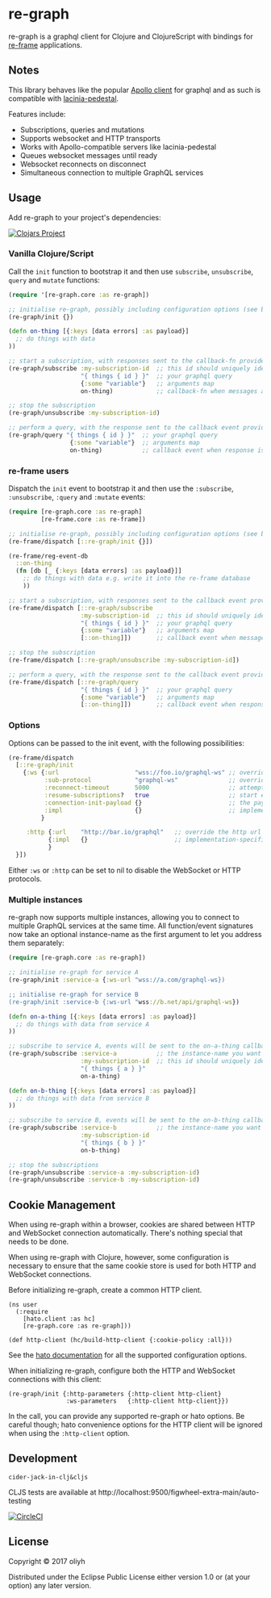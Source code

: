 # re-graph

re-graph is a graphql client for Clojure and ClojureScript with bindings for [re-frame](https://github.com/Day8/re-frame) applications.

## Notes

This library behaves like the popular [Apollo client](https://github.com/apollographql/subscriptions-transport-ws)
for graphql and as such is compatible with [lacinia-pedestal](https://github.com/walmartlabs/lacinia-pedestal).

Features include:
* Subscriptions, queries and mutations
* Supports websocket and HTTP transports
* Works with Apollo-compatible servers like lacinia-pedestal
* Queues websocket messages until ready
* Websocket reconnects on disconnect
* Simultaneous connection to multiple GraphQL services

## Usage

Add re-graph to your project's dependencies:

[![Clojars Project](https://img.shields.io/clojars/v/re-graph.svg)](https://clojars.org/re-graph)

### Vanilla Clojure/Script

Call the `init` function to bootstrap it and then use `subscribe`, `unsubscribe`, `query` and `mutate` functions:

```clojure
(require '[re-graph.core :as re-graph])

;; initialise re-graph, possibly including configuration options (see below)
(re-graph/init {})

(defn on-thing [{:keys [data errors] :as payload}]
  ;; do things with data
))

;; start a subscription, with responses sent to the callback-fn provided
(re-graph/subscribe :my-subscription-id  ;; this id should uniquely identify this subscription
                    "{ things { id } }"  ;; your graphql query
                    {:some "variable"}   ;; arguments map
                    on-thing)            ;; callback-fn when messages are recieved

;; stop the subscription
(re-graph/unsubscribe :my-subscription-id)

;; perform a query, with the response sent to the callback event provided
(re-graph/query "{ things { id } }"  ;; your graphql query
                 {:some "variable"}  ;; arguments map
                 on-thing)           ;; callback event when response is recieved
```

### re-frame users
Dispatch the `init` event to bootstrap it and then use the `:subscribe`, `:unsubscribe`, `:query` and `:mutate` events:

```clojure
(require [re-graph.core :as re-graph]
         [re-frame.core :as re-frame])

;; initialise re-graph, possibly including configuration options (see below)
(re-frame/dispatch [::re-graph/init {}])

(re-frame/reg-event-db
  ::on-thing
  (fn [db [_ {:keys [data errors] :as payload}]]
    ;; do things with data e.g. write it into the re-frame database
    ))

;; start a subscription, with responses sent to the callback event provided
(re-frame/dispatch [::re-graph/subscribe
                    :my-subscription-id  ;; this id should uniquely identify this subscription
                    "{ things { id } }"  ;; your graphql query
                    {:some "variable"}   ;; arguments map
                    [::on-thing]])       ;; callback event when messages are recieved

;; stop the subscription
(re-frame/dispatch [::re-graph/unsubscribe :my-subscription-id])

;; perform a query, with the response sent to the callback event provided
(re-frame/dispatch [::re-graph/query
                    "{ things { id } }"  ;; your graphql query
                    {:some "variable"}   ;; arguments map
                    [::on-thing]])       ;; callback event when response is recieved
```

### Options

Options can be passed to the init event, with the following possibilities:

```clojure
(re-frame/dispatch
  [::re-graph/init
    {:ws {:url                     "wss://foo.io/graphql-ws" ;; override the websocket url (defaults to /graphql-ws, nil to disable)
          :sub-protocol            "graphql-ws"              ;; override the websocket sub-protocol (defaults to "graphql-ws")
          :reconnect-timeout       5000                      ;; attempt reconnect n milliseconds after disconnect (defaults to 5000, nil to disable)
          :resume-subscriptions?   true                      ;; start existing subscriptions again when websocket is reconnected after a disconnect (defaults to true)
          :connection-init-payload {}                        ;; the payload to send in the connection_init message, sent when a websocket connection is made (defaults to {})
          :impl                    {}                        ;; implementation-specific options (see hato for options, defaults to {})
         }

     :http {:url    "http://bar.io/graphql"   ;; override the http url (defaults to /graphql)
           {:impl   {}                        ;; implementation-specific options (see cljs-http or hato for options, defaults to {})
           }
  }])
```

Either `:ws` or `:http` can be set to nil to disable the WebSocket or HTTP protocols.

### Multiple instances

re-graph now supports multiple instances, allowing you to connect to multiple GraphQL services at the same time.
All function/event signatures now take an optional instance-name as the first argument to let you address them separately:

```clojure
(require [re-graph.core :as re-graph])

;; initialise re-graph for service A
(re-graph/init :service-a {:ws-url "wss://a.com/graphql-ws})

;; initialise re-graph for service B
(re-graph/init :service-b {:ws-url "wss://b.net/api/graphql-ws})

(defn on-a-thing [{:keys [data errors] :as payload}]
  ;; do things with data from service A
))

;; subscribe to service A, events will be sent to the on-a-thing callback
(re-graph/subscribe :service-a           ;; the instance-name you want to talk to
                    :my-subscription-id  ;; this id should uniquely identify this subscription for this service
                    "{ things { a } }"
                    on-a-thing)

(defn on-b-thing [{:keys [data errors] :as payload}]
  ;; do things with data from service B
))

;; subscribe to service B, events will be sent to the on-b-thing callback
(re-graph/subscribe :service-b           ;; the instance-name you want to talk to
                    :my-subscription-id
                    "{ things { b } }"
                    on-b-thing)

;; stop the subscriptions
(re-graph/unsubscribe :service-a :my-subscription-id)
(re-graph/unsubscribe :service-b :my-subscription-id)
```

## Cookie Management

When using re-graph within a browser, cookies are shared between HTTP and WebSocket connection automatically. There's nothing special that needs to be done.

When using re-graph with Clojure, however, some configuration is necessary to ensure that the same cookie store is used for both HTTP and WebSocket connections.

Before initializing re-graph, create a common HTTP client.

```
(ns user
  (:require
    [hato.client :as hc]
    [re-graph.core :as re-graph]))

(def http-client (hc/build-http-client {:cookie-policy :all}))
```

See the [hato documentation](https://github.com/gnarroway/hato) for all the supported configuration options.

When initializing re-graph, configure both the HTTP and WebSocket connections with this client:

```
(re-graph/init {:http-parameters {:http-client http-client}
                :ws-parameters   {:http-client http-client}})
```

In the call, you can provide any supported re-graph or hato options. Be careful though; hato convenience options for the HTTP client will be ignored when using the `:http-client` option.

## Development

`cider-jack-in-clj&cljs`

CLJS tests are available at http://localhost:9500/figwheel-extra-main/auto-testing

[![CircleCI](https://circleci.com/gh/oliyh/re-graph.svg?style=svg)](https://circleci.com/gh/oliyh/re-graph)

## License

Copyright © 2017 oliyh

Distributed under the Eclipse Public License either version 1.0 or (at
your option) any later version.
